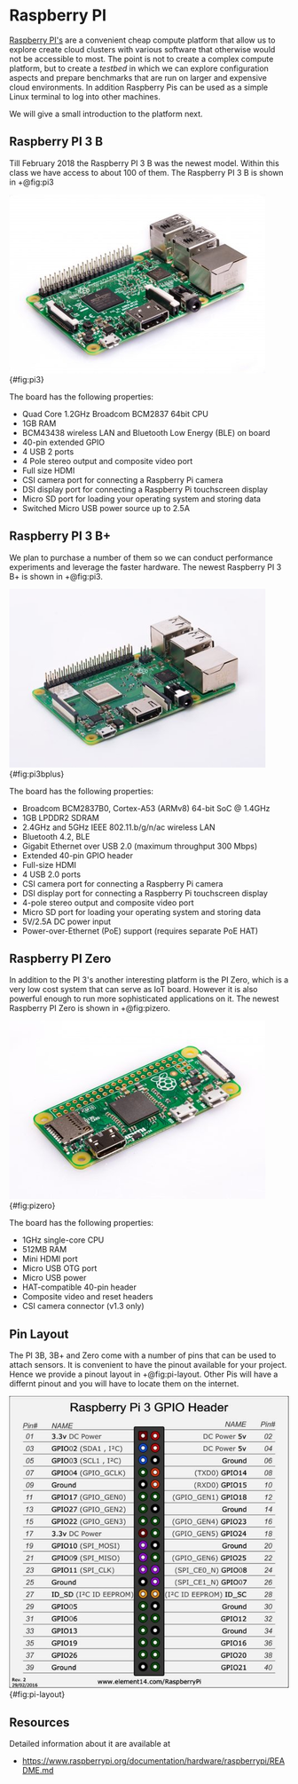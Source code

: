 # Raspberry PI

[Raspberry PI's](https://www.raspberrypi.org/) are a convenient cheap
compute platform that allow us to explore create cloud clusters
with various software that otherwise
would not be accessible to most. The point is not to create a complex
compute platform, but to create a *testbed* in which we can explore
configuration aspects and prepare benchmarks that are run on larger
and expensive cloud environments. In addition Raspberry Pis can be used
as a simple Linux terminal to log into other machines.

We will give a small introduction to the platform next.

## Raspberry PI 3 B

Till February 2018 the Raspberry PI 3 B was the newest model. Within
this class we have access to about 100 of them. The Raspberry PI 3 B is shown in +@fig:pi3 

![Raspberry PI 3B](images/pi-3.jpg){#fig:pi3}

The board has the following properties:

* Quad Core 1.2GHz Broadcom BCM2837 64bit CPU
* 1GB RAM
* BCM43438 wireless LAN and Bluetooth Low Energy (BLE) on board
* 40-pin extended GPIO
* 4 USB 2 ports
* 4 Pole stereo output and composite video port
* Full size HDMI
* CSI camera port for connecting a Raspberry Pi camera
* DSI display port for connecting a Raspberry Pi touchscreen display
* Micro SD port for loading your operating system and storing data
* Switched Micro USB power source up to 2.5A

## Raspberry PI 3 B+

We plan to purchase a number of them so we can conduct performance
experiments and leverage the faster hardware. The newest Raspberry PI 3 B+ is shown in +@fig:pi3.

![Raspberry PI 3 B+](images/pi3bplus.jpg){#fig:pi3bplus}

The board has the following properties:

* Broadcom BCM2837B0, Cortex-A53 (ARMv8) 64-bit SoC @ 1.4GHz
* 1GB LPDDR2 SDRAM
* 2.4GHz and 5GHz IEEE 802.11.b/g/n/ac wireless LAN
* Bluetooth 4.2, BLE
* Gigabit Ethernet over USB 2.0 (maximum throughput 300 Mbps)
* Extended 40-pin GPIO header
* Full-size HDMI
* 4 USB 2.0 ports
* CSI camera port for connecting a Raspberry Pi camera
* DSI display port for connecting a Raspberry Pi touchscreen display
* 4-pole stereo output and composite video port
* Micro SD port for loading your operating system and storing data
* 5V/2.5A DC power input
* Power-over-Ethernet (PoE) support (requires separate PoE HAT)


## Raspberry PI Zero

In addition to the PI 3's another interesting platform is the PI Zero,
which is a very low cost system that can serve as IoT board. However
it is also powerful enough to run more sophisticated applications on
it. The newest Raspberry PI Zero is shown in +@fig:pizero.


![Raspbery Pi Zero [(source)](https://www.raspberrypi.org/products/raspberry-pi-zero/)](images/Raspberry-Pi-Zero-462x322.jpg){#fig:pizero}

The board has the following properties:

* 1GHz single-core CPU
* 512MB RAM
* Mini HDMI port
* Micro USB OTG port
* Micro USB power
* HAT-compatible 40-pin header
* Composite video and reset headers
* CSI camera connector (v1.3 only)

## Pin Layout

The PI 3B, 3B+ and Zero come with a number of pins that can be used to
attach sensors. It is convenient to have the pinout available for your
project. Hence we provide a pinout layout in +@fig:pi-layout. Other
Pis will have a differnt pinout and you will have to locate them on
the internet. 

![Pinout](images/rasp3.jpg){#fig:pi-layout}


## Resources

Detailed information about it are available at

* <https://www.raspberrypi.org/documentation/hardware/raspberrypi/README.md>


